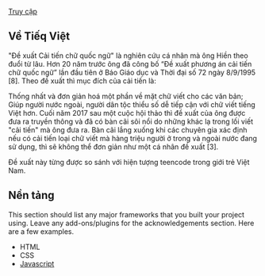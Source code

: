 [Truy cập](https://t0t1ph4m.github.io/tieq_viet/)

## Về Tiếq Việt

"Đề xuất Cải tiến chữ quốc ngữ" là nghiên cứu cá nhân mà ông Hiền theo đuổi từ lâu. Hơn 20 năm trước ông đã công bố “Đề xuất phương án cải tiến chữ quốc ngữ” lần đầu tiên ở Báo Giáo dục và Thời đại số 72 ngày 8/9/1995 [8]. Theo đề xuất thì mục đích của cải tiến là:

Thống nhất và đơn giản hoá một phần về mặt chữ viết cho các văn bản;
Giúp người nước ngoài, người dân tộc thiểu số dễ tiếp cận với chữ viết tiếng Việt hơn.
Cuối năm 2017 sau một cuộc hội thảo thì đề xuất của ông được đưa ra truyền thông và đã có bàn cãi sôi nổi do những khác lạ trong lối viết "cải tiến" mà ông đưa ra. Bàn cãi lắng xuống khi các chuyên gia xác định nếu có cải tiến loại chữ viết mà hàng triệu người ở trong và ngoài nước đang sử dụng, thì sẽ không thể đơn giản như một cá nhân đề xuất [3].

Đề xuất này từng được so sánh với hiện tượng teencode trong giới trẻ Việt Nam.

## Nền tảng
This section should list any major frameworks that you built your project using. Leave any add-ons/plugins for the acknowledgements section. Here are a few examples.
* HTML
* CSS
* [Javascript](https://www.javascript.com/)
